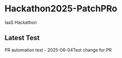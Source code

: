# Hackathon2025-PatchPRo
IaaS Hackathon 

## Latest Test
PR automation test - 2025-06-04Test change for PR
